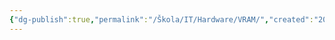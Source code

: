 ```yaml
---
{"dg-publish":true,"permalink":"/Škola/IT/Hardware/VRAM/","created":"2024-02-15T17:40:52.319+01:00","updated":"2024-03-13T18:14:40.323+01:00"}
---
```


